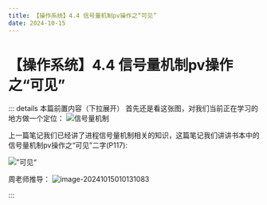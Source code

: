 ```yaml
---
title: 【操作系统】4.4 信号量机制pv操作之“可见”
date: 2024-10-15
---
```


# 【操作系统】4.4 信号量机制pv操作之“可见”

::: details 本篇前置内容（下拉展开）
首先还是看这张图，对我们当前正在学习的地方做一个定位：
![信号量机制](https://coderethan-1327000741.cos.ap-chengdu.myqcloud.com/blog-pics/image-20241015010419186.png)



上一篇笔记我们已经讲了进程信号量机制相关的知识，这篇笔记我们讲讲书本中的信号量机制pv操作之“可见”二字(P117):

![”可见“](https://coderethan-1327000741.cos.ap-chengdu.myqcloud.com/blog-pics/image-20241015010702507.png)

周老师推导：
![image-20241015010131083](https://coderethan-1327000741.cos.ap-chengdu.myqcloud.com/blog-pics/image-20241015010131083.png)

:::
